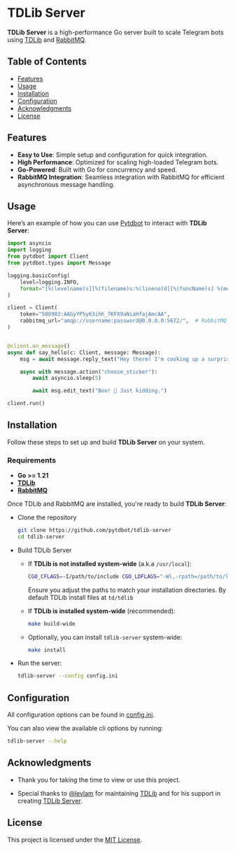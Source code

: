 # TDLib Server

**TDLib Server** is a high-performance Go server built to scale Telegram bots using [TDLib](https://github.com/tdlib/td) and [RabbitMQ](https://www.rabbitmq.com).

## Table of Contents
- [Features](#features)
- [Usage](#usage)
- [Installation](#installation)
- [Configuration](#configuration)
- [Acknowledgments](#acknowledgments)
- [License](#license)

<a name="features"></a>
## Features
- **Easy to Use**: Simple setup and configuration for quick integration.
- **High Performance**: Optimized for scaling high-loaded Telegram bots.
- **Go-Powered**: Built with Go for concurrency and speed.
- **RabbitMQ Integration**: Seamless integration with RabbitMQ for efficient asynchronous message handling.

<a name="usage"></a>
## Usage

Here’s an example of how you can use [Pytdbot](https://github.com/pytdbot/client) to interact with **TDLib Server**:

```python
import asyncio
import logging
from pytdbot import Client
from pytdbot.types import Message

logging.basicConfig(
    level=logging.INFO,
    format="[%(levelname)s][%(filename)s:%(lineno)d][%(funcName)s] %(message)s",
)

client = Client(
    token="508903:AAGyYP5y63ihh_7KFX9aNiaHfajAmcAA",
    rabbitmq_url="amqp://username:password@0.0.0.0:5672/",  # RabbitMQ URL
)


@client.on_message()
async def say_hello(c: Client, message: Message):
    msg = await message.reply_text("Hey there! I'm cooking up a surprise... 🍳👨‍🍳")

    async with message.action("choose_sticker"):
        await asyncio.sleep(5)

        await msg.edit_text("Boo! 👻 Just kidding.")

client.run()
```

<a name="installation"></a>
## Installation
Follow these steps to set up and build **TDLib Server** on your system.

### Requirements
- **Go >= 1.21**
- **[TDLib](https://github.com/tdlib/td#building)**
- **[RabbitMQ](https://www.rabbitmq.com/docs/download)**

Once TDLib and RabbitMQ are installed, you're ready to build **TDLib Server**:

- Clone the repository
    ```bash
    git clone https://github.com/pytdbot/tdlib-server
    cd tdlib-server
    ```

- Build TDLib Server
    - If **TDLib is not installed system-wide** (a.k.a ``/usr/local``):
        ```bash
        CGO_CFLAGS=-I/path/to/include CGO_LDFLAGS="-Wl,-rpath=/path/to/lib -ltdjson" make build
        ```
        Ensure you adjust the paths to match your installation directories.
        By default TDLib install files at ``td/tdlib``

    - If **TDLib is installed system-wide** (recommended):
        ```bash
        make build-wide
        ```

    - Optionally, you can install ``tdlib-server`` system-wide:
        ```bash
        make install
        ```
- Run the server:
  ```bash
  tdlib-server --config config.ini
  ```

<a name="configuration"></a>
## Configuration

All configuration options can be found in [config.ini](config.ini).

You can also view the available cli options by running:

```bash
tdlib-server --help
```

<a name="acknowledgments"></a>
## Acknowledgments
- Thank you for taking the time to view or use this project.

- Special thanks to [@levlam](https://github.com/levlam) for maintaining [TDLib](https://github.com/tdlib/td) and for his support in creating [TDLib Server](https://github.com/pytdbot/tdlib-server).


<a name="license"></a>
## License
This project is licensed under the [MIT License](LICENSE).
